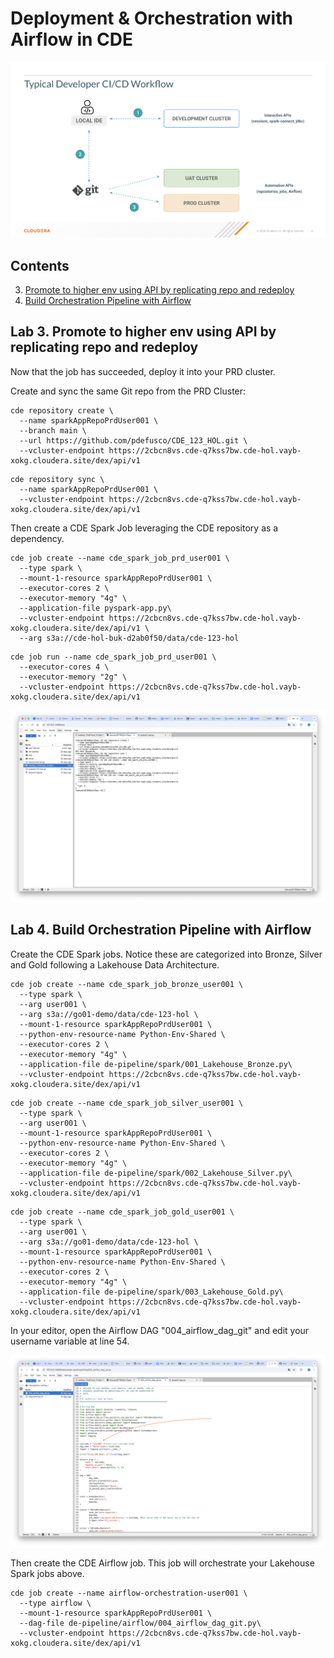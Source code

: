 # Deployment & Orchestration with Airflow in CDE

![alt text](../../img/cicd-deployment.png)

## Contents

3. [Promote to higher env using API by replicating repo and redeploy](https://github.com/pdefusco/CDE_123_HOL/blob/main/step_by_step_guides/english/03-deployment.md#6-promote-to-higher-env-using-api-by-replicating-repo-and-redeploy)
4. [Build Orchestration Pipeline with Airflow](https://github.com/pdefusco/CDE_123_HOL/blob/main/step_by_step_guides/english/03-deployment.md#7-build-orchestration-pipeline-with-airflow)

## Lab 3. Promote to higher env using API by replicating repo and redeploy

Now that the job has succeeded, deploy it into your PRD cluster.

Create and sync the same Git repo from the PRD Cluster:

```
cde repository create \
  --name sparkAppRepoPrdUser001 \
  --branch main \
  --url https://github.com/pdefusco/CDE_123_HOL.git \
  --vcluster-endpoint https://2cbcn8vs.cde-q7kss7bw.cde-hol.vayb-xokg.cloudera.site/dex/api/v1
```

```
cde repository sync \
  --name sparkAppRepoPrdUser001 \
  --vcluster-endpoint https://2cbcn8vs.cde-q7kss7bw.cde-hol.vayb-xokg.cloudera.site/dex/api/v1
```

Then create a CDE Spark Job leveraging the CDE repository as a dependency.

```
cde job create --name cde_spark_job_prd_user001 \
  --type spark \
  --mount-1-resource sparkAppRepoPrdUser001 \
  --executor-cores 2 \
  --executor-memory "4g" \
  --application-file pyspark-app.py\
  --vcluster-endpoint https://2cbcn8vs.cde-q7kss7bw.cde-hol.vayb-xokg.cloudera.site/dex/api/v1 \
  --arg s3a://cde-hol-buk-d2ab0f50/data/cde-123-hol
```

```
cde job run --name cde_spark_job_prd_user001 \
  --executor-cores 4 \
  --executor-memory "2g" \
  --vcluster-endpoint https://2cbcn8vs.cde-q7kss7bw.cde-hol.vayb-xokg.cloudera.site/dex/api/v1
```

![alt text](../../img/move-job.png)

## Lab 4. Build Orchestration Pipeline with Airflow

Create the CDE Spark jobs. Notice these are categorized into Bronze, Silver and Gold following a Lakehouse Data Architecture.

```
cde job create --name cde_spark_job_bronze_user001 \
  --type spark \
  --arg user001 \
  --arg s3a://go01-demo/data/cde-123-hol \
  --mount-1-resource sparkAppRepoPrdUser001 \
  --python-env-resource-name Python-Env-Shared \
  --executor-cores 2 \
  --executor-memory "4g" \
  --application-file de-pipeline/spark/001_Lakehouse_Bronze.py\
  --vcluster-endpoint https://2cbcn8vs.cde-q7kss7bw.cde-hol.vayb-xokg.cloudera.site/dex/api/v1
```

```
cde job create --name cde_spark_job_silver_user001 \
  --type spark \
  --arg user001 \
  --mount-1-resource sparkAppRepoPrdUser001 \
  --python-env-resource-name Python-Env-Shared \
  --executor-cores 2 \
  --executor-memory "4g" \
  --application-file de-pipeline/spark/002_Lakehouse_Silver.py\
  --vcluster-endpoint https://2cbcn8vs.cde-q7kss7bw.cde-hol.vayb-xokg.cloudera.site/dex/api/v1
```

```
cde job create --name cde_spark_job_gold_user001 \
  --type spark \
  --arg user001 \
  --arg s3a://go01-demo/data/cde-123-hol \
  --mount-1-resource sparkAppRepoPrdUser001 \
  --python-env-resource-name Python-Env-Shared \
  --executor-cores 2 \
  --executor-memory "4g" \
  --application-file de-pipeline/spark/003_Lakehouse_Gold.py\
  --vcluster-endpoint https://2cbcn8vs.cde-q7kss7bw.cde-hol.vayb-xokg.cloudera.site/dex/api/v1
```

In your editor, open the Airflow DAG "004_airflow_dag_git" and edit your username variable at line 54.

![alt text](../../img/username-dag.png)

Then create the CDE Airflow job. This job will orchestrate your Lakehouse Spark jobs above.

```
cde job create --name airflow-orchestration-user001 \
  --type airflow \
  --mount-1-resource sparkAppRepoPrdUser001 \
  --dag-file de-pipeline/airflow/004_airflow_dag_git.py\
  --vcluster-endpoint https://2cbcn8vs.cde-q7kss7bw.cde-hol.vayb-xokg.cloudera.site/dex/api/v1
```
